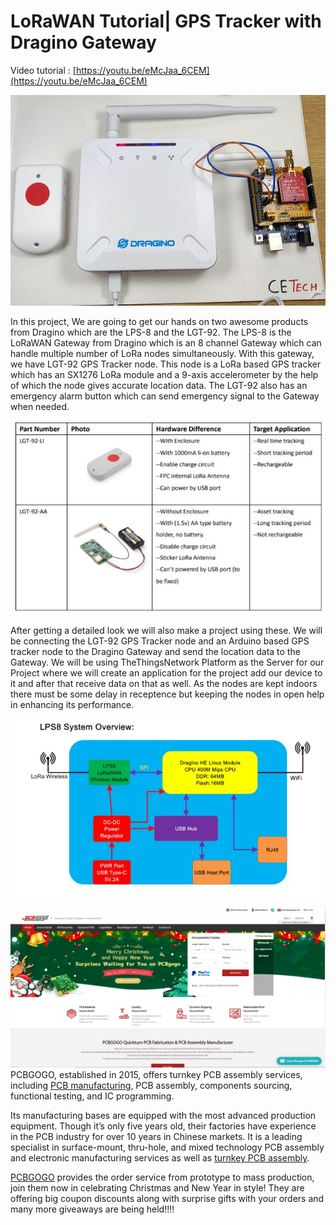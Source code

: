 # LoRaWAN Tutorial| GPS Tracker with Dragino Gateway

Video tutorial : [https://youtu.be/eMcJaa_6CEM](https://youtu.be/eMcJaa_6CEM)

![alt text](https://github.com/akarsh98/Dragino-GPS-Tracker/blob/main/LPS8%20gateway/5.JPG)

In this project, We are going to get our hands on two awesome products from Dragino which are the LPS-8 and the LGT-92. The LPS-8 is the LoRaWAN Gateway from Dragino which is an 8 channel Gateway which can handle multiple number of LoRa nodes simultaneously. With this gateway, we have LGT-92 GPS Tracker node. This node is a LoRa based GPS tracker which has an SX1276 LoRa module and a 9-axis accelerometer by the help of which the node gives accurate location data. The LGT-92 also has an emergency alarm button which can send emergency signal to the Gateway when needed.
 

![alt text](https://github.com/akarsh98/Dragino-GPS-Tracker/blob/main/LPS8%20gateway/3.JPG)

After getting a detailed look we will also make a project using these. We will be connecting the LGT-92 GPS Tracker node and an Arduino based GPS tracker node to the Dragino Gateway and send the location data to the Gateway. We will be using TheThingsNetwork Platform as the Server for our Project where we will create an application for the project add our device to it and after that receive data on that as well. As the nodes are kept indoors there must be some delay in receptence but keeping the nodes in open help in enhancing its performance.


![alt text](https://github.com/akarsh98/Dragino-GPS-Tracker/blob/main/LPS8%20gateway/2.JPG)

![alt text](https://github.com/akarsh98/Dragino-GPS-Tracker/blob/main/LPS8%20gateway/pcbgogo.PNG)
PCBGOGO, established in 2015, offers turnkey PCB assembly services, including [PCB manufacturing](https://www.pcbgogo.com/), PCB assembly, components sourcing, functional testing, and IC programming.

Its manufacturing bases are equipped with the most advanced production equipment. Though it’s only five years old, their factories have experience in the PCB industry for over 10 years in Chinese markets. It is a leading specialist in surface-mount, thru-hole, and mixed technology PCB assembly and electronic manufacturing services as well as [turnkey PCB assembly](https://www.pcbgogo.com/pcb-assembly.html).

[PCBGOGO](http://www.pcbgogo.com/w) provides the order service from prototype to mass production, join them now in celebrating Christmas and New Year in style! They are offering big coupon discounts along with surprise gifts with your orders and many more giveaways are being held!!!!
